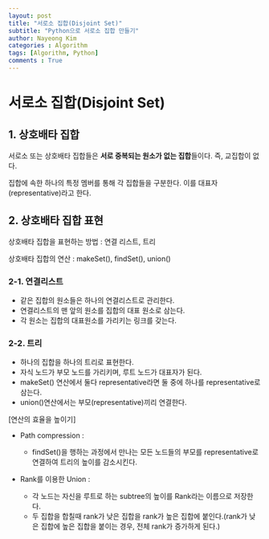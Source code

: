 ```yaml
---
layout: post
title: "서로소 집합(Disjoint Set)"
subtitle: "Python으로 서로소 집합 만들기"
author: Nayeong Kim
categories : Algorithm
tags: [Algorithm, Python]
comments : True
---
```


# 서로소 집합(Disjoint Set)

## 1. 상호배타 집합

서로소 또는 상호배타 집합들은 **서로 중복되는 원소가 없는 집합**들이다. 즉, 교집합이 없다.

집합에 속한 하나의 특정 멤버를 통해 각 집합들을 구분한다. 이를 대표자(representative)라고 한다.



## 2. 상호배타 집합 표현

상호배타 집합을 표현하는 방법 : 연결 리스트, 트리

상호배타 집합의 연산 : makeSet(), findSet(), union()

### 2-1. 연결리스트

- 같은 집합의 원소들은 하나의 연결리스트로 관리한다.
- 연결리스트의 맨 앞의 원소를 집합의 대표 원소로 삼는다.
- 각 원소는 집합의 대표원소를 가리키는 링크를 갖는다.



### 2-2. 트리

- 하나의 집합을 하나의 트리로 표현한다.
- 자식 노드가 부모 노드를 가리키며, 루트 노드가 대표자가 된다.
- makeSet() 연산에서 둘다 representative라면 둘 중에 하나를 representative로 삼는다.
- union()연산에서는 부모(representative)끼리 연결한다.

[연산의 효율을 높이기]

- Path compression : 

  - findSet()을 행하는 과정에서 만나는 모든 노드들의 부모를 representative로 연결하여 트리의 높이를 감소시킨다.

- Rank를 이용한 Union : 

  - 각 노드는 자신을 루트로 하는 subtree의 높이를 Rank라는 이름으로 저장한다. 
  - 두 집합을 합칠때 rank가 낮은 집합을 rank가 높은 집합에 붙인다.(rank가 낮은 집합에 높은 집합을 붙이는 경우, 전체 rank가 증가하게 된다.)
